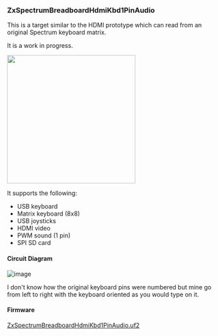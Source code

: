 
### ZxSpectrumBreadboardHdmiKbd1PinAudio
This is a target similar to the HDMI prototype which can read from an original Spectrum keyboard matrix.

It is a work in progress.

<img src="proto_kbd.jpg" width="300"/>

It supports the following:
* USB keyboard
* Matrix keyboard (8x8)
* USB joysticks
* HDMI video
* PWM sound (1 pin)
* SPI SD card

#### Circuit Diagram
![image](ZxSpectrumBreadboardHdmiKbd1PinAudio.png)

I don't know how the original keyboard pins were numbered but mine go from left to right with the keyboard oriented as you would type on it.

#### Firmware
 [ZxSpectrumBreadboardHdmiKbd1PinAudio.uf2](/uf2-rp2040/ZxSpectrumBreadboardHdmiKbd1PinAudio.uf2)